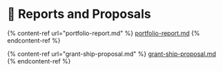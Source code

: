 # 🦸 Reports and Proposals

{% content-ref url="portfolio-report.md" %}
[portfolio-report.md](portfolio-report.md)
{% endcontent-ref %}

{% content-ref url="grant-ship-proposal.md" %}
[grant-ship-proposal.md](grant-ship-proposal.md)
{% endcontent-ref %}
